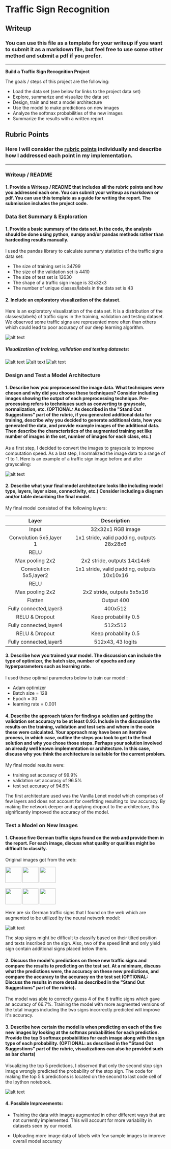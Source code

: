 # **Traffic Sign Recognition**

## Writeup

### You can use this file as a template for your writeup if you want to submit it as a markdown file, but feel free to use some other method and submit a pdf if you prefer.

---

**Build a Traffic Sign Recognition Project**

The goals / steps of this project are the following:
* Load the data set (see below for links to the project data set)
* Explore, summarize and visualize the data set
* Design, train and test a model architecture
* Use the model to make predictions on new images
* Analyze the softmax probabilities of the new images
* Summarize the results with a written report


[//]: # (Image References)

[image1]: ./output_imgs/dataset_distribution.jpg "Visualization"
[image2]: ./output_imgs/train_viz.jpg "Visualization"
[image3]: ./output_imgs/valid_viz.jpg "Visualization"
[image4]: ./output_imgs/test_viz.jpg "Visualization"
[image5]: ./output_imgs/dataset_grayscale_conversion.jpg "Original and grayscale images"
<!-- [image6]: ./img_web/stop_2.jpg "Traffic Sign 1"
[image7]: ./img_web/stop_3.jpg "Traffic Sign 2"
[image8]: ./img_web/v30_1.jpg "Traffic Sign 3"
[image9]: ./img_web/v60_1.jpg "Traffic Sign 4"
[image10]: ./img_web/v80_1.jpg "Traffic Sign 5"
[image11]: ./img_web/vorfahrt_1.jpg "Traffic Sign 6" -->
[image12]: ./output_imgs/own_images_from_internet.jpg "Web images"
[image13]: ./output_imgs/own_images_from_internet_detected.jpg "Top 5 Probability"


## Rubric Points
### Here I will consider the [rubric points](https://review.udacity.com/#!/rubrics/481/view) individually and describe how I addressed each point in my implementation.  

---
### Writeup / README

#### 1. Provide a Writeup / README that includes all the rubric points and how you addressed each one. You can submit your writeup as markdown or pdf. You can use this template as a guide for writing the report. The submission includes the project code.


### Data Set Summary & Exploration

#### 1. Provide a basic summary of the data set. In the code, the analysis should be done using python, numpy and/or pandas methods rather than hardcoding results manually.

I used the pandas library to calculate summary statistics of the traffic
signs data set:

* The size of training set is 34799
* The size of the validation set is 4410
* The size of test set is 12630
* The shape of a traffic sign image is 32x32x3
* The number of unique classes/labels in the data set is 43

#### 2. Include an exploratory visualization of the dataset.

Here is an exploratory visualization of the data set. It is a distribution of the classes(labels) of traffic signs in the training, validation and testing dataset. We observed some traffic signs are represented more often than others which could lead to poor accuracy of our deep learning algorithm.

![alt text][image1]


##### Visualization of training, validation and testing datasets:

![alt text][image2]
![alt text][image3]
![alt text][image4]

### Design and Test a Model Architecture

#### 1. Describe how you preprocessed the image data. What techniques were chosen and why did you choose these techniques? Consider including images showing the output of each preprocessing technique. Pre-processing refers to techniques such as converting to grayscale, normalization, etc. (OPTIONAL: As described in the "Stand Out Suggestions" part of the rubric, if you generated additional data for training, describe why you decided to generate additional data, how you generated the data, and provide example images of the additional data. Then describe the characteristics of the augmented training set like number of images in the set, number of images for each class, etc.)

As a first step, I decided to convert the images to grayscale to improve computation speed. As a last step, I normalized the image data to a range of -1 to 1.
Here is an example of a traffic sign image before and after grayscaling:

![alt text][image5]


#### 2. Describe what your final model architecture looks like including model type, layers, layer sizes, connectivity, etc.) Consider including a diagram and/or table describing the final model.

My final model consisted of the following layers:

| Layer         		    |     Description	        					            |
|:---------------------:|:---------------------------------------------:|
| Input         		    |   32x32x1 RGB image   							          |
|Convolution 5x5,layer 1|   1x1 stride, valid padding, outputs 28x28x6	|
| RELU					        |												                        |
| Max pooling 2x2      	|   2x2 stride, outputs 14x14x6				          |
| Convolution 5x5,layer2|   1x1 stride, valid padding, outputs 10x10x16 |
| RELU	                |       									                      |
| Max pooling 2x2			  |   2x2 stride, outputs 5x5x16     							|
|	Flatten		            |		Output 400							                    |
|	Fully connected,layer3|		400x512										                  |
| RELU & Dropout      	|   Keep probability 0.5			                  |
| Fully connected,layer4|   512x512			                                |
| RELU & Dropout			  |	  Keep probability 0.5									      |
| Fully connected,layer5|   512x43, 43 logits			                      |

#### 3. Describe how you trained your model. The discussion can include the type of optimizer, the batch size, number of epochs and any hyperparameters such as learning rate.

I used these optimal parameters below to train our model :
 - Adam optimizer
 - Batch size = 128
 - Epoch = 30
 - learning rate = 0.001

#### 4. Describe the approach taken for finding a solution and getting the validation set accuracy to be at least 0.93. Include in the discussion the results on the training, validation and test sets and where in the code these were calculated. Your approach may have been an iterative process, in which case, outline the steps you took to get to the final solution and why you chose those steps. Perhaps your solution involved an already well known implementation or architecture. In this case, discuss why you think the architecture is suitable for the current problem.

My final model results were:
* training set accuracy of 99.9%
* validation set accuracy of 96.5%
* test set accuracy of 94.6%


The first architecture used was the Vanilla Lenet model which comprises of few layers and does not account for overfitting resulting to low accuracy. By making the network deeper and applying dropout to the architecture, this significantly improved the accuracy of the model.


### Test a Model on New Images

#### 1. Choose five German traffic signs found on the web and provide them in the report. For each image, discuss what quality or qualities might be difficult to classify.

<!-- [image6]: ./img_web/stop_2.jpg "Traffic Sign 1"
[image7]: ./img_web/stop_3.jpg "Traffic Sign 2"
[image8]: ./img_web/v30_1.jpg "Traffic Sign 3"
[image9]: ./img_web/v60_1.jpg "Traffic Sign 4"
[image10]: ./img_web/v80_1.jpg "Traffic Sign 5"
[image11]: ./img_web/vorfahrt_1.jpg "Traffic Sign 6" -->
Original images got from the web:

<img src="./img_web/stop_2.jpg" width="50" /> <img src="./img_web/vorfahrt_1.jpg" width="50" /> <img src="img_web/v30_1.jpg" width="50" />

<img src="img_web/v80_1.jpg" width="50" /> <img src="img_web/v60_1.jpg" width="50" /> <img src="img_web/stop_3.jpg" width="50" />
<!-- ![alt text][image6]![alt text][image7]![alt text][image8]![alt text][image9]
![alt text][image10]![alt text][image11] -->


Here are six German traffic signs that I found on the web which are augmented to be utilized by the neural network model:

![alt text][image12]

The stop signs might be difficult to classify based on their tilted position and texts inscribed on the sign. Also, two of the speed limit and only yield sign contain additional signs placed below them.

#### 2. Discuss the model's predictions on these new traffic signs and compare the results to predicting on the test set. At a minimum, discuss what the predictions were, the accuracy on these new predictions, and compare the accuracy to the accuracy on the test set (OPTIONAL: Discuss the results in more detail as described in the "Stand Out Suggestions" part of the rubric).

<!-- Here are the results of the prediction:

| Image			        |     Prediction	        					|
|:---------------------:|:---------------------------------------------:|
| Stop Sign      		| Stop sign   									|
| U-turn     			| U-turn 										|
| Yield					| Yield											|
| 100 km/h	      		| Bumpy Road					 				|
| Slippery Road			| Slippery Road      							| -->


The model was able to correctly guess 4 of the 6 traffic signs which gave an accuracy of 66.7%. Training the model with more augmented versions of the total images including the two signs incorrectly predicted will improve it's accuracy.  

#### 3. Describe how certain the model is when predicting on each of the five new images by looking at the softmax probabilities for each prediction. Provide the top 5 softmax probabilities for each image along with the sign type of each probability. (OPTIONAL: as described in the "Stand Out Suggestions" part of the rubric, visualizations can also be provided such as bar charts)

Visualizing the top 5 predictions, I observed that only the second stop sign image wrongly predicted the probability of the stop sign.
The code for making the top 5 k predictions is located on the second to last code cell of the Ipython notebook.

![alt text][image13]
<!--
For the first image, the model is relatively sure that this is a stop sign (probability of 0.6), and the image does contain a stop sign. The top five soft max probabilities were

| Probability         	|     Prediction	        					|
|:---------------------:|:---------------------------------------------:|
| .60         			| Stop sign   									|
| .20     				| U-turn 										|
| .05					| Yield											|
| .04	      			| Bumpy Road					 				|
| .01				    | Slippery Road      							| -->


<!-- For the second image ... -->


#### 4. Possible Improvements:

* Training the data with images augmented in other different ways that are not currently implemented. This will account for more variability in datasets seen by our model.

* Uploading more image data of labels with few sample images to improve overall model accuracy
